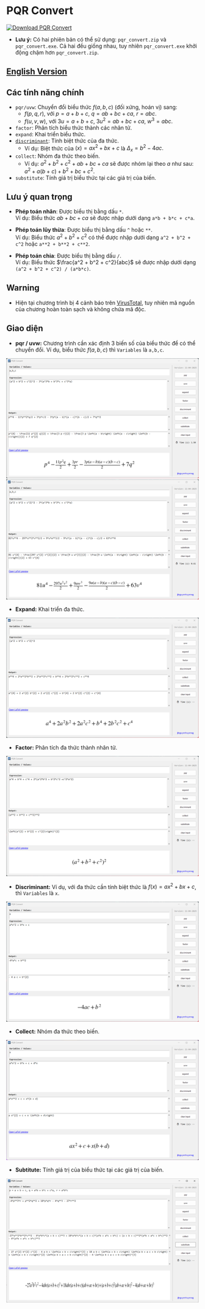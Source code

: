# PQR Convert

<!-- BEGIN LATEST DOWNLOAD BUTTON -->
[![Download PQR Convert](https://custom-icon-badges.demolab.com/badge/-Download-blue?style=for-the-badge&logo=download&logoColor=white "Tải về PQR Convert")](https://github.com/nguyenhuyenag/pqr_convert/releases/)
<!-- END LATEST DOWNLOAD BUTTON -->

- **Lưu ý:** Có hai phiên bản có thể sử dụng: `pqr_convert.zip` và `pqr_convert.exe`. Cả hai đều giống nhau, tuy nhiên `pqr_convert.exe` khởi động chậm hơn `pqr_convert.zip`.

## [English Version](README.en.md)

## Các tính năng chính

- `pqr/uvw`: Chuyển đổi biểu thức $f(a, b, c)$ (đối xứng, hoán vị) sang:
    + $f(p, q, r),$ với $p = a + b + c, \ q = ab + bc + ca, \ r = abc.$
    + $f(u, v, w),$ với $3u = a + b + c, \ 3u^2 = ab + bc + ca, \ w^3 = abc.$
- `factor`: Phân tích biểu thức thành các nhân tử.
- `expand`: Khai triển biểu thức.
- [`discriminant`](https://en.wikipedia.org/wiki/Discriminant): Tính biệt thức của đa thức.
    + Ví dụ: Biệt thức của $(x) = ax^2+bx+c$ là $\Delta_{x}=b^2 - 4ac.$
- `collect`: Nhóm đa thức theo biến.
    + Ví dụ: $a^2 + b^2 + c^2 + ab + bc + ca$ sẽ được nhóm lại theo $a$ như sau: $a^2 + a(b + c) + b^2 + bc + c^2$.
- `substitute`: Tính giá trị biểu thức tại các giá trị của biến.

## Lưu ý quan trọng

- **Phép toán nhân**: Được biểu thị bằng dấu `*`.  
  Ví dụ: Biểu thức $ab + bc + ca$ sẽ được nhập dưới dạng `a*b + b*c + c*a`.

- **Phép toán lũy thừa**: Được biểu thị bằng dấu `^` hoặc `**`.  
  Ví dụ: Biểu thức $a^2 + b^2 + c^2$ có thể được nhập dưới dạng `a^2 + b^2 + c^2` hoặc `a**2 + b**2 + c**2`.
- **Phép toán chia**: Được biểu thị bằng dấu `/`.  
  Ví dụ: Biểu thức $\frac{a^2 + b^2 + c^2}{abc}$ sẽ được nhập dưới dạng `(a^2 + b^2 + c^2) / (a*b*c)`.

## Warning
- Hiện tại chương trình bị 4 cảnh báo trên [VirusTotal](https://www.virustotal.com/gui/file/d44439e4a08e59fb7f0e0daf647db1bda5485c97e842382f47b13141d306cb17), tuy nhiên mã nguồn của chương hoàn toàn sạch và không chứa mã độc.

## Giao diện

- **pqr / uvw:** Chương trình cần xác định $3$ biến số của biểu thức để có thể chuyển đổi. Ví dụ, biểu thức $f(a,b,c)$ thì `Variables` là `a,b,c`.
<img src='https://github.com/nguyenhuyenag/pqr_convert/blob/main/resources/pqr.png'>
<img src='https://github.com/nguyenhuyenag/pqr_convert/blob/main/resources/uvw.png'>

- **Expand:** Khai triển đa thức.
<img src='https://github.com/nguyenhuyenag/pqr_convert/blob/main/resources/expand.png'>

- **Factor:** Phân tích đa thức thành nhân tử.
<img src='https://github.com/nguyenhuyenag/pqr_convert/blob/main/resources/factor.png'>

- **Discriminant:** Ví dụ, với đa thức cần tính biệt thức là $f(x) = ax^2 + bx + c$, thì `Variables` là `x`.
<img src='https://github.com/nguyenhuyenag/pqr_convert/blob/main/resources/discriminant.png'>

- **Collect:** Nhóm đa thức theo biến.
<img src='https://github.com/nguyenhuyenag/pqr_convert/blob/main/resources/collect.png'>

- **Subtitute:** Tính giá trị của biểu thức tại các giá trị của biến.
<img src='https://github.com/nguyenhuyenag/pqr_convert/blob/main/resources/substitute.png'>
